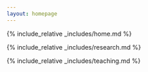 ```yaml
---
layout: homepage
---
```

 

{% include_relative _includes/home.md %}
 
{% include_relative _includes/research.md %}
 
{% include_relative _includes/teaching.md %} 
 
 
  
